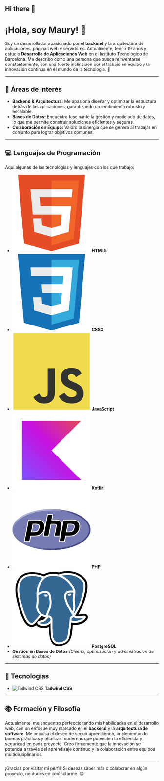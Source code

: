 ## Hi there 👋


# ¡Hola, soy Maury! 👋

Soy un desarrollador apasionado por el **backend** y la arquitectura de aplicaciones, páginas web y servidores. Actualmente, tengo 19 años y estudio **Desarrollo de Aplicaciones Web** en el Instituto Tecnológico de Barcelona. Me describo como una persona que busca reinventarse constantemente, con una fuerte inclinación por el trabajo en equipo y la innovación continua en el mundo de la tecnología. 🚀

---

## 🎯 Áreas de Interés

- **Backend & Arquitectura:** Me apasiona diseñar y optimizar la estructura detrás de las aplicaciones, garantizando un rendimiento robusto y escalable.
- **Bases de Datos:** Encuentro fascinante la gestión y modelado de datos, lo que me permite construir soluciones eficientes y seguras.
- **Colaboración en Equipo:** Valoro la sinergia que se genera al trabajar en conjunto para lograr objetivos comunes.

---

## 💻 Lenguajes de Programación

Aquí algunas de las tecnologías y lenguajes con los que trabajo:

- ![HTML5](https://raw.githubusercontent.com/devicons/devicon/master/icons/html5/html5-original.svg) **HTML5**
- ![CSS3](https://raw.githubusercontent.com/devicons/devicon/master/icons/css3/css3-original.svg) **CSS3**
- ![JavaScript](https://raw.githubusercontent.com/devicons/devicon/master/icons/javascript/javascript-original.svg) **JavaScript**
- ![Kotlin](https://raw.githubusercontent.com/devicons/devicon/master/icons/kotlin/kotlin-original.svg) **Kotlin**
- ![PHP](https://raw.githubusercontent.com/devicons/devicon/master/icons/php/php-original.svg) **PHP**
- ![PostgreSQL](https://raw.githubusercontent.com/devicons/devicon/master/icons/postgresql/postgresql-original.svg) **PostgreSQL**
- **Gestión en Bases de Datos** *(Diseño, optimización y administración de sistemas de datos)*

---

## 🚀 Tecnologías

- ![Tailwind CSS](https://upload.wikimedia.org/wikipedia/commons/d/d5/Tailwind_CSS_Logo.svg) **Tailwind CSS**

---

## 📚 Formación y Filosofía

Actualmente, me encuentro perfeccionando mis habilidades en el desarrollo web, con un enfoque muy marcado en el **backend** y la **arquitectura de software**. Me impulsa el deseo de seguir aprendiendo, implementando buenas prácticas y técnicas modernas que potencien la eficiencia y seguridad en cada proyecto. Creo firmemente que la innovación se potencia a través del aprendizaje continuo y la colaboración entre equipos multidisciplinarios.

---

¡Gracias por visitar mi perfil! Si deseas saber más o colaborar en algún proyecto, no dudes en contactarme. 😊
